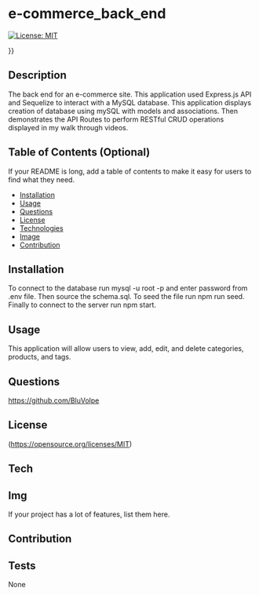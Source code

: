 # e-commerce_back_end

  [![License: MIT](https://img.shields.io/badge/License-MIT-yellow.svg)](https://opensource.org/licenses/MIT)
    
  }}
  
## Description
The back end for an e-commerce site. This application used Express.js API and Sequelize to interact with a MySQL database. This application displays creation of database using mySQL with models and associations. Then demonstrates the API Routes to perform RESTful CRUD operations displayed in my walk through videos.
## Table of Contents (Optional)
If your README is long, add a table of contents to make it easy for users to find what they need.
- [Installation](#installation)
- [Usage](#usage)
- [Questions](#questions)
- [License](#license)
- [Technologies](#tech)
- [Image](#img)
- [Contribution](#contribution)
## Installation
To connect to the database run mysql -u root -p and enter password from .env file. Then source the schema.sql. To seed the file run npm run seed. Finally to connect to the server run npm start.
## Usage
This application will allow users to view, add, edit, and delete categories, products, and tags.
## Questions
https://github.com/BluVolpe
## License

 (https://opensource.org/licenses/MIT)

## Tech

## Img

If your project has a lot of features, list them here.
## Contribution

## Tests
None
